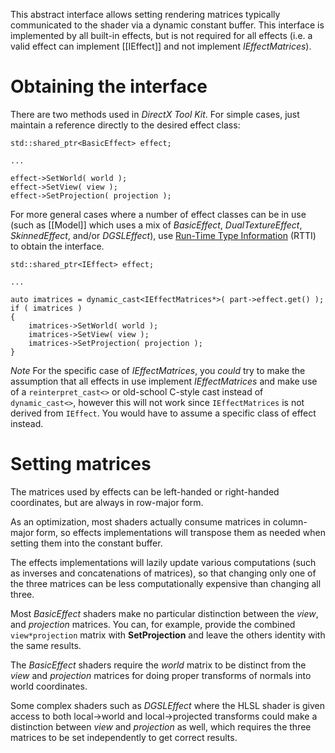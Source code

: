 This abstract interface allows setting rendering matrices typically communicated to the shader via a dynamic constant buffer. This interface is implemented by all built-in effects, but is not required for all effects (i.e. a valid effect can implement [[IEffect]] and not implement _IEffectMatrices_).

# Obtaining the interface

There are two methods used in _DirectX Tool Kit_. For simple cases, just maintain a reference directly to the desired effect class:

    std::shared_ptr<BasicEffect> effect;

    ...

    effect->SetWorld( world );
    effect->SetView( view );
    effect->SetProjection( projection );

For more general cases where a number of effect classes can be in use (such as [[Model]] which uses a mix of _BasicEffect_, _DualTextureEffect_, _SkinnedEffect_, and/or _DGSLEffect_), use [Run-Time Type Information](https://en.wikipedia.org/wiki/Run-time_type_information) (RTTI) to obtain the interface.

    std::shared_ptr<IEffect> effect;

    ...

    auto imatrices = dynamic_cast<IEffectMatrices*>( part->effect.get() );
    if ( imatrices )
    {
        imatrices->SetWorld( world );
        imatrices->SetView( view );
        imatrices->SetProjection( projection );
    }

*Note* For the specific case of _IEffectMatrices_, you _could_ try to make the assumption that all effects in use implement _IEffectMatrices_ and make use of a ``reinterpret_cast<>`` or old-school C-style cast instead of ``dynamic_cast<>``, however this will not work since ``IEffectMatrices`` is not derived from ``IEffect``. You would have to assume a specific class of effect instead.

# Setting matrices
The matrices used by effects can be left-handed or right-handed coordinates, but are always in row-major form.

As an optimization, most shaders actually consume matrices in column-major form, so effects implementations will transpose them as needed when setting them into the constant buffer.

The effects implementations will lazily update various computations (such as inverses and concatenations of matrices), so that changing only one of the three matrices can be less computationally expensive than changing all three.

Most _BasicEffect_ shaders make no particular distinction between the _view_, and _projection_ matrices. You can, for example, provide the combined ``view*projection`` matrix with **SetProjection** and leave the others identity with the same results.

The _BasicEffect_ shaders require the _world_ matrix to be distinct from the _view_ and _projection_ matrices for doing proper transforms of normals into world coordinates.

Some complex shaders such as _DGSLEffect_ where the HLSL shader is given access to both local->world and local->projected transforms could make a distinction between _view_ and _projection_ as well, which requires the three matrices to be set independently to get correct results.
